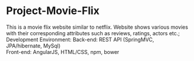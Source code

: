 # Project-Movie-Flix
This is a movie flix website similar to netflix. Website shows various movies with their corresponding attributes such as reviews, ratings, actors etc.;  
Development Environment:
Back-end: REST API (SpringMVC, JPA/hibernate, MySql)  
Front-end: AngularJS, HTML/CSS, npm, bower
